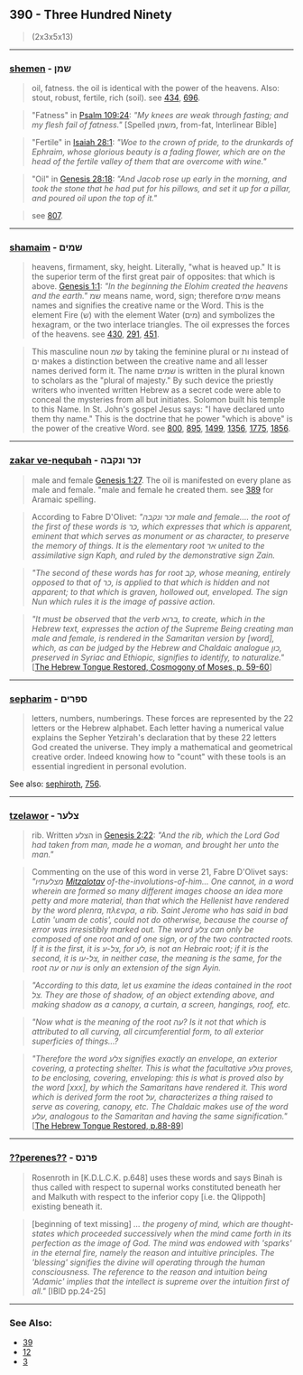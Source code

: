 ## 390 - Three Hundred Ninety
> (2x3x5x13)

---

### [shemen](/keys/ShMN) - שמן
> oil, fatness. the oil is identical with the power of the heavens. Also: stout, robust, fertile, rich (soil). see [434](434), [696](696).

> "Fatness" in [Psalm 109:24](http://biblehub.com/psalms/109-24.htm): *"My knees are weak through fasting; and my flesh fail of fatness."* [Spelled משמן, from-fat, Interlinear Bible]

> "Fertile" in [Isaiah 28:1](http://biblehub.com/isaiah/28-1.htm): *"Woe to the crown of pride, to the drunkards of Ephraim, whose glorious beauty is a fading flower, which are on the head of the fertile valley of them that are overcome with wine."*

> "Oil" in [Genesis 28:18](http://biblehub.com/genesis/28-18.htm): *"And Jacob rose up early in the morning, and took the stone that he had put for his pillows, and set it up for a pillar, and poured oil upon the top of it."*

> see [807](807).

---

### [shamaim](/keys/ShMIM) - שמים
> heavens, firmament, sky, height. Literally, "what is heaved up." It is the superior term of the first great pair of opposites: that which is above. [Genesis 1:1](http://biblehub.com/genesis/1-1.htm): *"In the beginning the Elohim created the heavens and the earth."* שמ means name, word, sign; therefore שמים means names and signifies the creative name or the Word. This is the element Fire (ש) with the element Water (מים) and symbolizes the hexagram, or the two interlace triangles. The oil expresses the forces of the heavens. see [430](430), [291](291), [451](451).

> This masculine noun שמ by taking the feminine plural or ות instead of ים makes a distinction between the creative name and all lesser names derived form it. The name שמים is written in the plural known to scholars as the "plural of majesty." By such device the priestly writers who invented written Hebrew as a secret code were able to conceal the mysteries from all but initiates. Solomon built his temple to this Name. In St. John's gospel Jesus says: "I have declared unto them thy name." This is the doctrine that he power "which is above" is the power of the creative Word. see [800](800), [895](895), [1499](1499), [1356](1356), [1775](1775), [1856](1856).

---

### [zakar ve-nequbah](/keys/ZKR.VNQBH) - זכר ונקבה
> male and female [Genesis 1:27](http://biblehub.com/genesis/1-27.htm). The oil is manifested on every plane as male and female. "male and female he created them. see [389](389) for Aramaic spelling.

> According to Fabre D'Olivet: *"זכר ונקבה male and female.... the root of the first of these words is כר, which expresses that which is apparent, eminent that which serves as monument or as character, to preserve the memory of things. It is the elementary root אר united to the assimilative sign Kaph, and ruled by the demonstrative sign Zain.*

> *"The second of these words has for root קב, whose meaning, entirely opposed to that of כר, is applied to that which is hidden and not apparent; to that which is graven, hollowed out, enveloped. The sign Nun which rules it is the image of passive action.*

> *"It must be observed that the verb ברוא, to create, which in the Hebrew text, expresses the action of the Supreme Being creating man male and female, is rendered in the Samaritan version by [word], which, as can be judged by the Hebrew and Chaldaic analogue כון, preserved in Syriac and Ethiopic, signifies to identify, to naturalize."* [[The Hebrew Tongue Restored, Cosmogony of Moses, p. 59-60](https://archive.org/stream/hebraictongueres00fabriala#page/58/mode/2up)]

---

### [sepharim](/keys/SPRIM) - ספרים
> letters, numbers, numberings. These forces are represented by the 22 letters or the Hebrew alphabet. Each letter having a numerical value explains the Sepher Yetzirah's declaration that by these 22 letters God created the universe. They imply a mathematical and geometrical creative order. Indeed knowing how to "count" with these tools is an essential ingredient in personal evolution.

See also: [sephiroth](/keys/SPIRVTh), [756](756).

---

### [tzelawor](/keys/TzLOR) - צלער
> rib. Written הצלע in [Genesis 2:22](http://biblehub.com/genesis/2-22.htm): *"And the rib, which the Lord God had taken from man, made he a woman, and brought her unto the man."*

> Commenting on the use of this word in verse 21, Fabre D'Olivet says: *"מצלעתיו [Mitzalotav](/keys/MTzLOThIV) of-the-involutions-of-him... One cannot, in a word wherein are formed so many different images choose an idea more petty and more material, than that which the Hellenist have rendered by the word plenra, πλενρα, a rib. Saint Jerome who has said in bad Latin 'unam de cotis', could not do otherwise, because the course of error was irresistibly marked out. The word צלע can only be composed of one root and of one sign, or of the two contracted roots. If it is the first, it is צל-ע, for לע, is not an Hebraic root; if it is the second, it is צל-עו, in neither case, the meaning is the same, for the root עה or עוה is only an extension of the sign Ayin.*

> *"According to this data, let us examine the ideas contained in the root צל. They are those of shadow, of an object extending above, and making shadow as a canopy, a curtain, a screen, hangings, roof, etc.*

> *"Now what is the meaning of the root עה? Is it not that which is attributed to all curving, all circumferential form, to all exterior superficies of things...?*

> *"Therefore the word צלע signifies exactly an envelope, an exterior covering, a protecting shelter. This is what the facultative צולע proves, to be enclosing, covering, enveloping: this is what is proved also by the word [xxx], by which the Samaritans have rendered it. This word which is derived form the root על, characterizes a thing raised to serve as covering, canopy, etc. The Chaldaic makes use of the word עלע, analogous to the Samaritan and having the same signification."* [[The Hebrew Tongue Restored, p.88-89](https://archive.org/stream/hebraictongueres00fabriala#page/88/mode/2up)]

---

### [??perenes??](/keys/PRNS) - פרנס
> Rosenroth in [K.D.L.C.K. p.648] uses these words and says Binah is thus called with respect to supernal works constituted beneath her and Malkuth with respect to the inferior copy [i.e. the Qlippoth] existing beneath it.

> [beginning of text missing] *... the progeny of mind, which are thought-states which proceeded successively when the mind came forth in its perfection as the image of God. The mind was endowed with 'sparks' in the eternal fire, namely the reason and intuitive principles. The 'blessing' signifies the divine will operating through the human consciousness. The reference to the reason and intuition being 'Adamic' implies that the intellect is supreme over the intuition first of all."* [IBID pp.24-25]

---

### See Also:

- [39](39)
- [12](12)
- [3](3)

